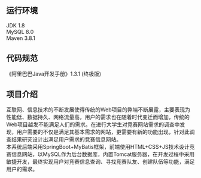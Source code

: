 ## 运行环境
JDK 1.8 </br>
MySQL 8.0 </br>
Maven 3.8.1 </br>
## 代码规范
《阿里巴巴Java开发手册》1.3.1 (终极版)
## 项目介绍
互联网、信息技术的不断发展使得传统的Web项目的弊端不断展露，主要表现为性能低、数据持久、网络流量高，用户的需求也在随着时代变迁而增加，传统的Web项目越发不能满足人们的需求。在进行大学生对竞赛网站需求的调查中发现，用户需要的不仅是满足其基本需求的网站，更需要有新的功能出现，针对此调查结果研究设计出满足用户需求的竞赛信息网站。</br>
本系统后端采用SpringBoot+MyBatis框架，前端使用HTML+CSS+JS技术设计竞赛信息网站，以MySQL作为后台数据库，内置Tomcat服务器，在开发过程中采用敏捷开发，最终实现用户对竞赛信息查询、寻找竞赛队友、创建队伍等功能，满足用户的需求。

